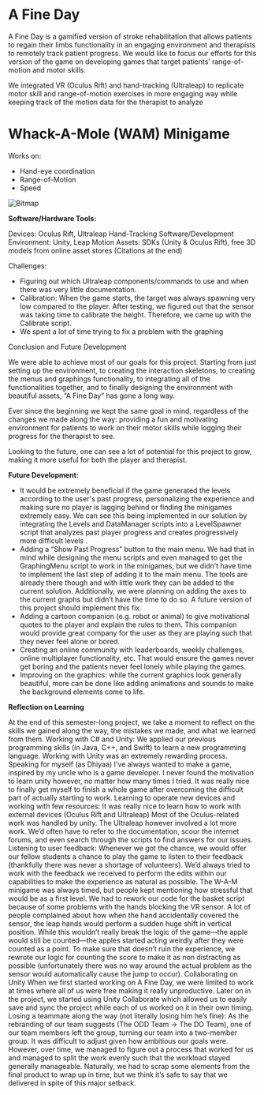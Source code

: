# A Fine Day

A Fine Day is a gamified version of stroke rehabilitation that allows patients to regain their limbs functionality in an engaging environment and therapists to remotely track patient progress. We would like to focus our efforts for this version of the game on developing games that target patients’ range-of-motion and motor skills.

We integrated VR (Oculus Rift) and hand-tracking (Ultraleap) to replicate motor skill and range-of-motion exercises in more engaging way while keeping track of the motion data for the therapist to analyze

# Whack-A-Mole (WAM) Minigame

Works on:
- Hand-eye coordination
- Range-of-Motion
- Speed

![Bitmap](https://user-images.githubusercontent.com/77675540/146438818-12cb6eb8-93eb-482e-b66a-6a3ab8da0ccc.png)








**Software/Hardware Tools:**

Devices: Oculus Rift, Ultraleap Hand-Tracking
Software/Development Environment: Unity, Leap Motion
Assets: SDKs (Unity & Oculus Rift), free 3D models from online asset stores (Citations at the end)


Challenges:

- Figuring out which Ultraleap components/commands to use and when there was very little documentation.
- Calibration: When the game starts, the target was always spawning very low compared to the player. After testing, we figured out that the sensor was taking time to calibrate the height. Therefore, we came up with the Calibrate script.
- We spent a lot of time trying to fix a problem with the graphing 

Conclusion and Future Development

We were able to achieve most of our goals for this project. Starting from just setting up the environment, to creating the interaction skeletons, to creating the menus and graphings functionality, to integrating all of the functionalities together, and to finally designing the environment with beautiful assets, “A Fine Day” has gone a long way.

Ever since the beginning we kept the same goal in mind, regardless of the changes we made along the way: providing a fun and motivating environment for patients to work on their motor skills while logging their progress for the therapist to see.

Looking to the future, one can see a lot of potential for this project to grow, making it more useful for both the player and therapist.

**Future Development:**

- It would be extremely beneficial if the game generated the levels according to the user's past progress, personalizing the experience and making sure no player is lagging behind or finding the minigames extremely easy. We can see this being implemented in our solution by integrating the Levels and DataManager scripts into a LevelSpawner script that analyzes past player progress and creates progressively more difficult levels .
- Adding a “Show Past Progress” button to the main menu. We had that in mind while designing the menu scripts and even managed to get the GraphingMenu script to work in the minigames, but we didn’t have time to implement the last step of adding it to the main menu. The tools are already there though and with little work they can be added to the current solution. Additionally, we were planning on adding the axes to the current graphs but didn’t have the time to do so. A future version of this project should implement this fix.
- Adding a cartoon companion (e.g. robot or animal) to give motivational quotes to the player and explain the rules to them. This companion would provide great company for the user as they are playing such that they never feel alone or bored.
- Creating an online community with leaderboards, weekly challenges, online multiplayer functionality, etc. That would ensure the games never get boring and the patients never feel lonely while playing the games.
- Improving on the graphics: while the current graphics look generally beautiful, more can be done like adding animations and sounds to make the background elements come to life. 

**Reflection on Learning**

At the end of this semester-long project, we take a moment to reflect on the skills we gained along the way, the mistakes we made, and what we learned from them.
Working with C# and Unity: 
We applied our previous programming skills (in Java, C++, and Swift) to learn a new programming language.
Working with Unity was an extremely rewarding process. Speaking for myself (as Dhiyaa) I’ve always wanted to make a game, inspired by my uncle who is a game developer. I never found the motivation to learn unity however, no matter how many times I tried. It was really nice to finally get myself to finish a whole game after overcoming the difficult part of actually starting to work.
Learning to operate new devices and working with few resources:
It was really nice to learn how to work with external devices (Oculus Rift and Ultraleap)
Most of the Oculus-related work was handled by unity. 
The Ultraleap however involved a lot more work. We’d often have to refer to the documentation, scour the internet forums, and even search through the scripts to find answers for our issues.
Listening to user feedback:
Whenever we got the chance, we would offer our fellow students a chance to play the game to listen to their feedback (thankfully there was never a shortage of volunteers). We’d always tried to work with the feedback we received to perform the edits within our capabilities to make the experience as natural as possible.
The W-A-M minigame was always timed, but people kept mentioning how stressful that would be as a first level.
We had to rework our code for the basket script because of some problems with the hands blocking the VR sensor. A lot of people complained about how when the hand accidentally covered the sensor, the leap hands would perform a sudden huge shift in vertical position. While this wouldn’t really break the logic of the game—the apple would still be counted—the apples started acting weirdly after they were counted as a point. To make sure that doesn’t ruin the experience, we rewrote our logic for counting the score to make it as non distracting as possible (unfortunately there was no way around the actual problem as the sensor would automatically cause the jump to occur).
Collaborating on Unity
When we first started working on A Fine Day, we were limited to work at times where all of us were free making it really unproductive. Later on in the project, we started using Unity Collaborate which allowed us to easily save and sync the project while each of us worked on it in their own timing.
Losing a teammate along the way (not literally losing him he’s fine):
As the rebranding of our team suggests (The ODD Team -> The DO Team), one of our team members left the group, turning our team into a two-member group.
It was difficult to adjust given how ambitious our goals were. However, over time, we managed to figure out a process that worked for us and managed to split the work evenly such that the workload stayed generally manageable. Naturally, we had to scrap some elements from the final product to wrap up in time, but we think it’s safe to say that we delivered in spite of this major setback.


